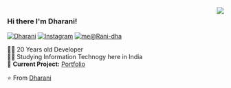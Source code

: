  

<!--[![HitCount](http://hits.dwyl.com/Rani-dha/https://githubcom/Rani-dha/Rani-dha/blob/master/READMEmd.svg)](http://hits.dwyl.com/Rani-dha/https://githubcom/Rani-dha/Rani-dha/blob/master/READMEmd) -->

 <img align='right' src="https://github-readme-stats.vercel.app/api?username=Rani-dha&show_icons=true">

### Hi there I'm Dharani!

[![Dharani](https://img.shields.io/static/v1?label=dharani&message=%20&color=yellow&logo=&style=flat-square&logoColor=white)](https://github.com/Rani-dha/Rani-dha.github.io)
[![Instagram](https://img.shields.io/static/v1?label=Instagram&message=%20&color=orange&logo=Instagram&style=flat-square&logoColor=white)](https://www.instagram.com/inarahd_t/)
[![me@Rani-dha](https://img.shields.io/static/v1?label=me@dharani&message=%20&color=red&logo=gmail&style=flat-square&logoColor=white)](mailto:gct.it18.dharani@gmail.com)
  
  
👨‍💻 20 Years old Developer  
👨‍🎓 Studying Information Technogy here in India  
🚧 **Current Project:** [Portfolio](https://github.com/Rani-dha/Rani-dha.github.io)

⭐️ From [Dharani](https://github.com/Rani-dha)

 
 
 
 


<!--
### Hi there, This is Dharani 👋 
🌱 I’m currently learning about Git & GitHub 
 
 💬 Ask me about C, Web Development, Graphic Designs.
 
 📫 How to reach me: https://www.linkedin.com/in/dharani-t-86842a192/

**Rani-dha/Rani-dha** is a ✨ _special_ ✨ repository because its `README.md` (this file) appears on your GitHub profile.

Here are some ideas to get you started:
:pushpin:  http://about.me/dharani_t - portfolio!

- 🔭 I’m currently working on ...

- 👯 I’m looking to collaborate on ...
- 🤔 I’m looking for help with ...


- 😄 Pronouns: ...
- ⚡ Fun fact: ...


-->
